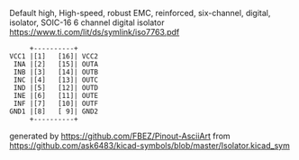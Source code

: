 Default high, High-speed, robust EMC, reinforced, six-channel, digital, isolator, SOIC-16
6 channel digital isolator
https://www.ti.com/lit/ds/symlink/iso7763.pdf


	     +----------+
	VCC1 |[1]   [16]| VCC2
	 INA |[2]   [15]| OUTA
	 INB |[3]   [14]| OUTB
	 INC |[4]   [13]| OUTC
	 IND |[5]   [12]| OUTD
	 INE |[6]   [11]| OUTE
	 INF |[7]   [10]| OUTF
	GND1 |[8]   [ 9]| GND2
	     +----------+


generated by https://github.com/FBEZ/Pinout-AsciiArt from https://github.com/ask6483/kicad-symbols/blob/master/Isolator.kicad_sym